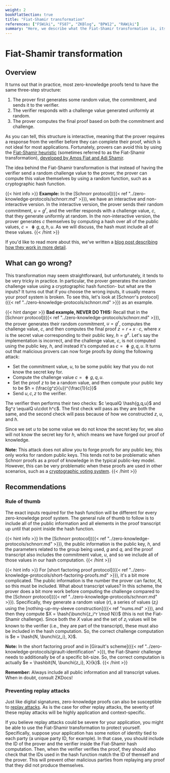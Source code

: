 ```yaml
---
weight: 2
bookFlatSection: true
title: "Fiat-Shamir transformation"
references: ["FSWiki", "FS87", "ZKBlog", "BPW12", "RAWiki"]
summary: "Here, we describe what the Fiat-Shamir transformation is, its goals, its pitfalls, and its different versions."
---
```

# Fiat-Shamir transformation

## Overview

It turns out that in practice, most zero-knowledge proofs tend to have the same three-step structure:
 1. The prover first generates some random value, the commitment, and sends it to the verifier.
 2. The verifier responds with a challenge value generated uniformly at random.
 3. The prover computes the final proof based on both the commitment and challenge.

As you can tell, this structure is interactive, meaning that the prover requires a response from the verifier before they can complete their proof, which is not ideal for most applications. Fortunately, provers can avoid this by using the [Fiat-Shamir heuristic](https://en.wikipedia.org/wiki/Fiat%E2%80%93Shamir_heuristic) (sometimes referred to as the Fiat-Shamir transformation), [developed by Amos Fiat and Adi Shamir](https://link.springer.com/content/pdf/10.1007%2F3-540-47721-7_12.pdf).

The idea behind the Fiat-Shamir transformation is that instead of having the verifier send a random challenge value to the prover, the prover can compute this value themselves by using a random function, such as a cryptographic hash function.

{{< hint info >}}
**Example:** In the [Schnorr protocol]({{< ref "../zero-knowledge-protocols/schnorr.md" >}}), we have an interactive and non-interactive version. In the interactive version, the prover sends their random commitment, $u = g^r$, and the verifier responds with a challenge value, $c$, that they generate uniformly at random. In the non-interactive version, the prover generates $c$ themselves by computing a hash over all of the public values, $c = \hash{g,q,h,u}$. As we will discuss, the hash must include all of these values.
{{< /hint >}}

If you'd like to read more about this, we've written a [blog post describing how they work in more detail](https://blog.trailofbits.com/2021/02/19/serving-up-zero-knowledge-proofs/).

## What can go wrong?

This transformation may seem straightforward, but unfortunately, it tends to be very tricky in practice. In particular, the prover generates the random challenge value using a cryptographic hash function- but what are the inputs? It turns out that if you choose the wrong inputs, it usually means your proof system is broken. To see this, let's look at [Schnorr's protocol]({{< ref "../zero-knowledge-protocols/schnorr.md" >}}) as an example.

{{< hint danger >}}
**Bad example, NEVER DO THIS:** Recall that in the [Schnorr protocol]({{< ref "../zero-knowledge-protocols/schnorr.md" >}}), the prover generates their random commitment, $u = g^r$, computes the challenge value, $c$, and then computes the final proof $z = r + x\cdot c$, where $x$ is the secret value corresponding to their public key, $h = g^x$. Let's say the implementation is incorrect, and the challenge value, $c$, is not computed using the public key, $h$, and instead it's computed as $c = \hash{g,q,u}$. It turns out that malicious provers can now forge proofs by doing the following attack:

 - Set the commitment value, $u$, to be some public key that you do not know the secret key for.
 - Compute the challenge value $c = \hash{g,q,u}$.
 - Set the proof $z$ to be a random value, and then compute your public key to be $h = (\frac{g^z}{u})^{\frac{1}{c}}$
 - Send $u,c,z$ to the verifier.

 The verifier then performs their two checks: $c \equalQ \hash{g,q,u}$ and $g^z \equalQ u\cdot h^c$. The first check will pass as they are both the same, and the second check will pass because of how we constructed $z$, $u$, and $h$.

Since we set $u$ to be some value we do not know the secret key for, we also will not know the secret key for $h$, which means we have forged our proof of knowledge.

**Note:** This attack does not allow you to forge proofs for any public key, this only works for random public keys. This tends not to be problematic when Schnorr proofs as a proof of knowledge in the typical public-key model. However, this can be very problematic when these proofs are used in other scenarios, such as a [cryptographic voting system](https://eprint.iacr.org/2016/771.pdf).
{{< /hint >}}

## Recommendations

### Rule of thumb

The exact inputs required for the hash function will be different for every zero-knowledge proof system. The general rule of thumb to follow is to include all of the public information and all elements in the proof transcript up until that point inside the hash function.

{{< hint info >}}
In the [Schnorr protocol]({{< ref "../zero-knowledge-protocols/schnorr.md" >}}), the public information is the public key, $h$, and the parameters related to the group being used, $g$ and $q$, and the proof transcript also includes the commitment value, $u$, and so we include all of those values in our hash computation.
{{< /hint >}}

{{< hint info >}}
For [short factoring proof protocol]({{< ref "../zero-knowledge-protocols/short-factoring-proofs.md" >}}), it's a bit more complicated. The public information is the number the prover can factor, $N$, so this must be included. What about transcript values? In this scheme, the prover does a bit more work before computing the challenge compared to the [Schnorr protocol]({{< ref "../zero-knowledge-protocols/schnorr.md" >}}). Specifically, they generate a random value ($r$), a series of values ($z_i$) using the [nothing-up-my-sleeve construction]({{< ref "nums.md" >}}), and then they compute $X = \hash{\bunchi{z_i^r \mod N}}$ (this is not the Fiat-Shamir challenge). Since both the $X$ value and the set of $z_i$ values will be known to the verifier (i.e., they are part of the transcript), these must also be included in the hash computation. So, the correct challenge computation is $e = \hash{N, \bunchi{z_i}, X}$.

**Note:** In the short factoring proof and in [Girault's scheme]({{< ref "../zero-knowledge-protocols/girault-identification" >}}), the Fiat-Shamir challenge needs to additionally be of a specific bit-size. So, the correct computation is actually $e = \hashbit{N, \bunchi{z_i}, X}{k}$.
{{< /hint >}}

**Remember:** Always include all public information and all transcript values. When in doubt, consult ZKDocs!

### Preventing replay attacks

Just like digital signatures, zero-knowledge proofs can also be susceptible to [replay attacks](https://en.wikipedia.org/wiki/Replay_attack). As is the case for other replay attacks, the severity of these replay attacks will be highly application and context-specific.

If you believe replay attacks could be severe for your application, you might be able to use the Fiat-Shamir transformation to protect yourself. Specifically, suppose your application has some notion of identity tied to each party (a unique party ID, for example). In that case, you should include the ID of the prover and the verifier inside the Fiat-Shamir hash computation. Then, when the verifier verifies the proof, they should also check that the IDs used in the hash function match the ID of themself and the prover. This will prevent other malicious parties from replaying any proof that they did not produce themselves.
